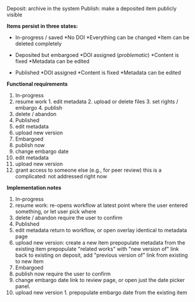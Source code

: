 Deposit: archive in the system
Publish: make a deposited item publicly visible

**Items persist in three states:**
* In-progress / saved
  *No DOI
  *Everything can be changed
  *Item can be deleted completely
  
* Deposited but embargoed
  *DOI assigned (_problematic_)
  *Content is fixed
  *Metadata can be edited
  
* Published
  *DOI assigned
  *Content is fixed
  *Metadata can be edited
  
**Functional requirements**

1. In-progress
  1. resume work
    1. edit metadata
    2. upload or delete files
    3. set rights / embargo
    4. publish
  2. delete / abandon
2. Published
  1. edit metadata
  2. upload new version
3. Embargoed 
  1. publish now
  2. change embargo date
  3. edit metadata
  4. upload new version
  5. grant access to someone else (e.g., for peer review)
      this is a complicated: not addressed right now

**Implementation notes**

1. In-progress
  1. resume work: re-opens workflow
      at latest point where the user entered something, or
      let user pick where
  2. delete / abandon
      require the user to confirm
2. Published
  1. edit metadata
      return to workflow, or
      open overlay identical to metadata page
  2. upload new version: create a new item
      prepopulate metadata from the existing item
      prepopulate "related works" with "new version of" link back to existing
      on deposit, add "previous version of" link from existing to new item
1. Embargoed
  1. publish now
      require the user to confirm
  2. change embargo date
      link to review page, or
      open just the date picker panel.
  3. upload new version
    1. prepopulate embargo date from the existing item
    
      
      
      
      
